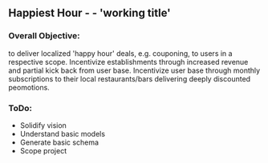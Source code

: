 ## Happiest Hour - - 'working title'

### Overall Objective:
to deliver localized 'happy hour' deals, e.g. couponing, to users in a respective scope. Incentivize establishments through increased revenue and partial kick back from user base. Incentivize user base through monthly subscriptions to their local restaurants/bars delivering deeply discounted peomotions.

### ToDo:
- Solidify vision
- Understand basic models
- Generate basic schema
- Scope project